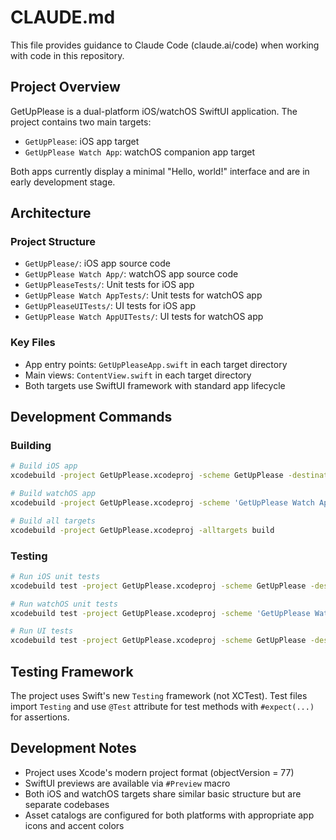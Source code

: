 # CLAUDE.md

This file provides guidance to Claude Code (claude.ai/code) when working with code in this repository.

## Project Overview

GetUpPlease is a dual-platform iOS/watchOS SwiftUI application. The project contains two main targets:
- `GetUpPlease`: iOS app target 
- `GetUpPlease Watch App`: watchOS companion app target

Both apps currently display a minimal "Hello, world!" interface and are in early development stage.

## Architecture

### Project Structure
- `GetUpPlease/`: iOS app source code
- `GetUpPlease Watch App/`: watchOS app source code  
- `GetUpPleaseTests/`: Unit tests for iOS app
- `GetUpPlease Watch AppTests/`: Unit tests for watchOS app
- `GetUpPleaseUITests/`: UI tests for iOS app
- `GetUpPlease Watch AppUITests/`: UI tests for watchOS app

### Key Files
- App entry points: `GetUpPleaseApp.swift` in each target directory
- Main views: `ContentView.swift` in each target directory
- Both targets use SwiftUI framework with standard app lifecycle

## Development Commands

### Building
```bash
# Build iOS app
xcodebuild -project GetUpPlease.xcodeproj -scheme GetUpPlease -destination 'platform=iOS Simulator,name=iPhone 15' build

# Build watchOS app  
xcodebuild -project GetUpPlease.xcodeproj -scheme 'GetUpPlease Watch App' -destination 'platform=watchOS Simulator,name=Apple Watch Series 9 (45mm)' build

# Build all targets
xcodebuild -project GetUpPlease.xcodeproj -alltargets build
```

### Testing
```bash
# Run iOS unit tests
xcodebuild test -project GetUpPlease.xcodeproj -scheme GetUpPlease -destination 'platform=iOS Simulator,name=iPhone 15'

# Run watchOS unit tests
xcodebuild test -project GetUpPlease.xcodeproj -scheme 'GetUpPlease Watch App' -destination 'platform=watchOS Simulator,name=Apple Watch Series 9 (45mm)'

# Run UI tests
xcodebuild test -project GetUpPlease.xcodeproj -scheme GetUpPlease -destination 'platform=iOS Simulator,name=iPhone 15' -only-testing:GetUpPleaseUITests
```

## Testing Framework

The project uses Swift's new `Testing` framework (not XCTest). Test files import `Testing` and use `@Test` attribute for test methods with `#expect(...)` for assertions.

## Development Notes

- Project uses Xcode's modern project format (objectVersion = 77)
- SwiftUI previews are available via `#Preview` macro
- Both iOS and watchOS targets share similar basic structure but are separate codebases
- Asset catalogs are configured for both platforms with appropriate app icons and accent colors